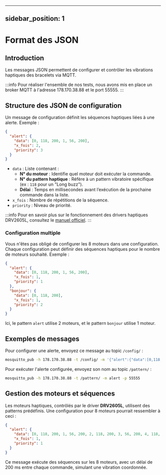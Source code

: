 
---
sidebar_position: 1
---

# Format des JSON

## Introduction

Les messages JSON permettent de configurer et contrôler les vibrations haptiques des bracelets via MQTT.

:::info
Pour réaliser l'ensemble de nos tests, nous avons mis en place un broker MQTT à l'adresse 178.170.38.88 et le port 55555.
:::

## Structure des JSON de configuration

Un message de configuration définit les séquences haptiques liées à une alerte. Exemple :

```json
{
  "alert": {
    "data": [0, 118, 200, 1, 56, 200],
    "x_fois": 2,
    "priority": 3
  }
}
```

- `data` : Liste contenant :
  - **N° du moteur** : Identifie quel moteur doit exécuter la commande.
  - **N° du pattern haptique** : Réfère à un pattern vibratoire spécifique (ex : `118` pour un "Long buzz").
  - **Délai** : Temps en millisecondes avant l’exécution de la prochaine commande dans la liste.
- `x_fois` : Nombre de répétitions de la séquence.
- `priority` : Niveau de priorité.

:::info
Pour en savoir plus sur le fonctionnement des drivers haptiques DRV2605L, consultez le [manuel officiel](https://www.ti.com/lit/gpn/drv2605l).
:::

### Configuration multiple

Vous n'êtes pas obligé de configurer les 8 moteurs dans une configuration. Chaque configuration peut définir des séquences haptiques pour le nombre de moteurs souhaité. Exemple :

```json
{
  "alert": {
    "data": [0, 118, 200, 1, 56, 200],
    "x_fois": 1,
    "priority": 1
  },
  "bonjour": {
    "data": [0, 118, 200],
    "x_fois": 1,
    "priority": 2
  }
}
```

Ici, le pattern `alert` utilise 2 moteurs, et le pattern `bonjour` utilise 1 moteur.

## Exemples de messages

Pour configurer une alerte, envoyez ce message au topic `/config/` :

```bash
mosquitto_pub -h 178.170.38.88 -t /config/ -m '{"alert":{"data":[0,118,200,1,56,200],"x_fois":2,"priority":3}}' -p 55555
```

Pour exécuter l'alerte configurée, envoyez son nom au topic `/pattern/` :

```bash
mosquitto_pub -h 178.170.38.88 -t /pattern/ -m alert -p 55555
```

## Gestion des moteurs et séquences

Les moteurs haptiques, contrôlés par le driver **DRV2605L**, utilisent des patterns prédéfinis. Une configuration pour 8 moteurs pourrait ressembler à ceci :

```json
{
  "alert": {
    "data": [0, 118, 200, 1, 56, 200, 2, 118, 200, 3, 56, 200, 4, 118, 200, 5, 56, 200, 6, 118, 200, 7, 56, 200],
    "x_fois": 1,
    "priority": 1
  }
}
```

Ce message exécute des séquences sur les 8 moteurs, avec un délai de 200 ms entre chaque commande, simulant une vibration coordonnée.

